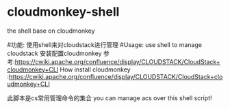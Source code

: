 # cloudmonkey-shell
the shell base on cloudmonkey


#功能: 使用shell来对cloudstack进行管理
#Usage: use shell to manage cloudstack
安装配置cloudmonkey 参考:https://cwiki.apache.org/confluence/display/CLOUDSTACK/CloudStack+cloudmonkey+CLI
How install cloudmonkey :https://cwiki.apache.org/confluence/display/CLOUDSTACK/CloudStack+cloudmonkey+CLI

此脚本是cs常用管理命令的集合
you can manage acs over this shell script!



